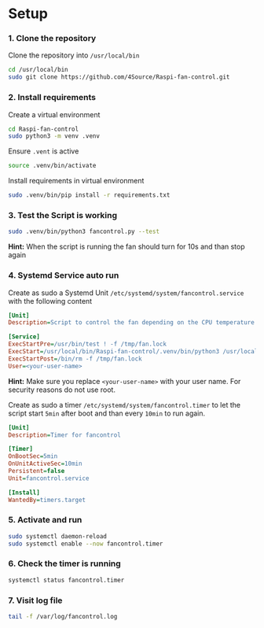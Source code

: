 # Setup
### 1. Clone the repository 
Clone the repository into ``/usr/local/bin``
```sh
cd /usr/local/bin
sudo git clone https://github.com/4Source/Raspi-fan-control.git
```

### 2. Install requirements
Create a virtual environment
```sh
cd Raspi-fan-control
sudo python3 -m venv .venv
```
Ensure ``.vent`` is active
```sh
source .venv/bin/activate
```
Install requirements in virtual environment
```sh
sudo .venv/bin/pip install -r requirements.txt
```

### 3. Test the Script is working
```sh
sudo .venv/bin/python3 fancontrol.py --test
```
**Hint:** When the script is running the fan should turn for 10s and than stop again

### 4. Systemd Service auto run
Create as sudo a Systemd Unit ``/etc/systemd/system/fancontrol.service`` with the following content
```ini
[Unit]
Description=Script to control the fan depending on the CPU temperature

[Service]
ExecStartPre=/usr/bin/test ! -f /tmp/fan.lock
ExecStart=/usr/local/bin/Raspi-fan-control/.venv/bin/python3 /usr/local/bin/Raspi-fan-control/fancontrol.py
ExecStartPost=/bin/rm -f /tmp/fan.lock
User=<your-user-name>
```
**Hint:** Make sure you replace ``<your-user-name>`` with your user name. For security reasons do not use root.

Create as sudo a timer ``/etc/systemd/system/fancontrol.timer`` to let the script start ``5min`` after boot and than every ``10min`` to run again.
```ini
[Unit]
Description=Timer for fancontrol

[Timer]
OnBootSec=5min
OnUnitActiveSec=10min
Persistent=false
Unit=fancontrol.service

[Install]
WantedBy=timers.target
```

### 5. Activate and run
```sh
sudo systemctl daemon-reload
sudo systemctl enable --now fancontrol.timer
```

### 6. Check the timer is running
```sh
systemctl status fancontrol.timer
```

### 7. Visit log file
```sh
tail -f /var/log/fancontrol.log
```